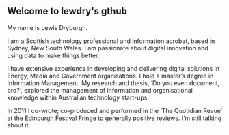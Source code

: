 ## Welcome to lewdry's gthub

My name is Lewis Dryburgh.

I am a Scottish technology professional and information acrobat, based in Sydney, New South Wales. I am passionate about digital innovation and using data to make things better.

I have extensive experience in developing and delivering digital solutions in Energy, Media and Government organisations. I hold a master’s degree in Information Management. My research and thesis, ‘Do you even document, bro?’, explored the management of information and organisational knowledge within Australian technology start-ups.

In 2011 I co-wrote; co-produced and performed in the ‘The Quotidian Revue’ at the Edinburgh Festival Fringe to generally positive reviews. I’m still talking about it.
